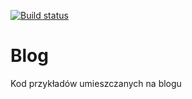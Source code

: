 
[![Build status](https://ci.appveyor.com/api/projects/status/github/kamiljozwiaknet/blog?svg=true)](https://ci.appveyor.com/api/projects/status/github/kamiljozwiaknet/blog)
# Blog
Kod przykładów umieszczanych na blogu

